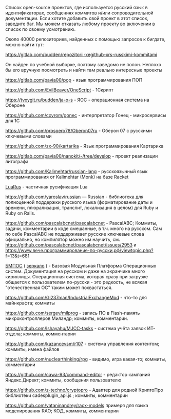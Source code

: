 Список open-source проектов, где используется русский язык в идентификаторах, сообщениях коммитов и/или сопроводительной документации. Если хотите добавить свой проект в этот список, заведите баг. Мы можем отказать любому проекту во включении в список по своему усмотрению. 

Около 40000 репозиториев, найденных с помощью запросов к бигдате, можно найти тут:

https://gitlab.com/budden/repozitorii-xegithub-xrs-russkimi-kommitami

Он найден по учебной выборке, поэтому заведомо не полон. Неплохо бы его вручную посмотреть и найти там реально интересные проекты

https://gitlab.com/pavia00/pop - язык программирования ПОП

https://github.com/EvilBeaver/OneScript - 1Скрипт

https://tvoygit.ru/budden/ja-o-s - ЯОС - операционная система на Обероне

https://github.com/covrom/gonec - интерпретатор Гонец - микросервисы для 1С

https://github.com/prospero78/Oberon07ru - Оберон 07 с русскими ключевыми словами

https://github.com/zx-90/kartarika - Язык программирования Картарика

https://gitlab.com/pavia00/nanokit/-/tree/develop - проект реализации литографа

https://github.com/Kalimehtar/russian-lang - русскоязычный язык программирования от Kalimehtar (Monk) на базе Racket

[LuaRus](https://github.com/rst256/LuaRus/blob/master/tutorial/tutorial1.txt) - частичная русификация Lua

https://github.com/yaroslav/russian — Russian - библиотека для полноценной поддержки русского языка (форматирование даты и времени, плюрализация, транслит, локализация в целом) для Ruby и Ruby on Rails.

https://github.com/pascalabcnet/pascalabcnet - PascalABC; Коммиты, задачи, комментарии в коде смешанные, в т.ч. много на русском. Сам по себе PascalABC не поддерживает русские ключевые слова официально, но компилятор можно им научить, см. https://github.com/pascalabcnet/pascalabcnet/issues/2953 и https://www.вече.программирование-по-русски.рф/viewtopic.php?f=13&t=681

[БМПОС](https://git.synapseos.ru/Aren/BMOSP) ( [зеркало](https://tvoygit.ru/0Nera/BMOSP) ) - Базовая Модульная Платформа Операционных систем. Документация на русском и даже на экранчике много кириллицы. Операционная система, которая сразу при загрузке общается с пользователем по-русски - это редкость, не всякая "отечественная ОС" таким может похвастаться. 

https://github.com/Gl237man/IndustrialExchangeMod - что-то для майнкрафта; коммиты

https://github.com/sergev/milprog - запись ПО в Flash-память микроконтроллеров Миландр; коммиты, комментарии.

https://github.com/Ishayahu/MJCC-tasks - система учёта заявок ИТ-отдела; коммиты, комментарии

https://github.com/kazancevsm/r107 - система управления контентом; коммиты, имена файлов

https://github.com/nuclearthinking/rpg - видимо, игра какая-то; коммиты, комментарии

https://github.com/cawa-93/command-editor - редактор кампаний Яндекс.Директ; коммиты, сообщения пользователю

https://github.com/z-techno/cryptopro - Адаптер для родной КриптоПро библиотеки cadesplugin_api.js ; коммиты, комментарии

https://github.com/vataninandrey/raox-models примеря для языка моделирования RAO; КОД, коммиты, комментарии



